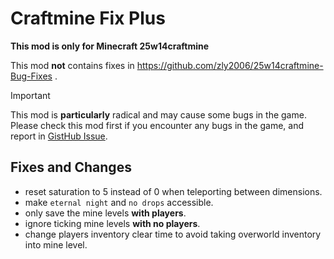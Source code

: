 # Craftmine Fix Plus

**This mod is only for Minecraft 25w14craftmine**

This mod **not** contains fixes in https://github.com/zly2006/25w14craftmine-Bug-Fixes .

> [!IMPORTANT]
> This mod is **particularly** radical and may cause some bugs in the game. Please check this mod first if you encounter
> any bugs in the game, and report in [GistHub Issue](https://github.com/Bluemangoo/Craftmine-Fix-Plus/issues).

## Fixes and Changes

- reset saturation to 5 instead of 0 when teleporting between dimensions.
- make `eternal night` and `no drops` accessible.
- only save the mine levels **with players**.
- ignore ticking mine levels **with no players**.
- change players inventory clear time to avoid taking overworld inventory into mine level.
